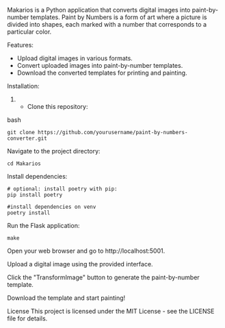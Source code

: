 Makarios is a Python application that converts digital images into paint-by-number templates. Paint by Numbers is a form of art where a picture is divided into shapes, each marked with a number that corresponds to a particular color.

Features:

- Upload digital images in various formats.
- Convert uploaded images into paint-by-number templates.
- Download the converted templates for printing and painting.

Installation:

1. - Clone this repository:

bash

~~~
git clone https://github.com/yourusername/paint-by-numbers-converter.git
~~~

Navigate to the project directory:

~~~
cd Makarios
~~~

Install dependencies:

~~~
# optional: install poetry with pip:
pip install poetry

#install dependencies on venv
poetry install
~~~

Run the Flask application:

~~~
make
~~~

Open your web browser and go to http://localhost:5001.

Upload a digital image using the provided interface.

Click the "TransformImage" button to generate the paint-by-number template.

Download the template and start painting!

License
This project is licensed under the MIT License - see the LICENSE file for details.

